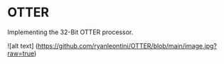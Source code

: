 # OTTER

Implementing the 32-Bit OTTER processor.

![alt text] (https://github.com/ryanleontini/OTTER/blob/main/image.jpg?raw=true)

